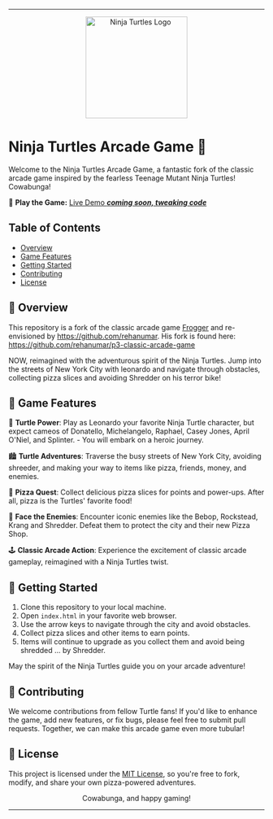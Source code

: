 

---

<div align="center">
  <img src="https://github.com/SeanRiggs/HTML5-classic-arcade-game/blob/master/TMNT_Game_Theme/images/banner.png"alt="Ninja Turtles Logo" width="200">
</div>

# Ninja Turtles Arcade Game 🐢

Welcome to the Ninja Turtles Arcade Game, a fantastic fork of the classic arcade game inspired by the fearless Teenage Mutant Ninja Turtles! Cowabunga!

🐢 **Play the Game:** [Live Demo ***coming soon, tweaking code***](https://your-game-url-here.com)

## Table of Contents
- [Overview](#overview)
- [Game Features](#game-features)
- [Getting Started](#getting-started)
- [Contributing](#contributing)
- [License](#license)

## 🐢 Overview

This repository is a fork of the classic arcade game [Frogger](https://en.wikipedia.org/wiki/Frogger) and re-envisioned by https://github.com/rehanumar. His fork is found here: https://github.com/rehanumar/p3-classic-arcade-game

NOW, reimagined with the adventurous spirit of the Ninja Turtles. Jump into the streets of New York City with leonardo and navigate through obstacles, collecting pizza slices and avoiding Shredder on his terror bike!

## 🐢 Game Features

🍕 **Turtle Power**: Play as Leonardo your favorite Ninja Turtle character, but expect cameos of Donatello, Michelangelo, Raphael, Casey Jones, April O'Niel, and Splinter. - You will embark on a heroic journey.

🏙️ **Turtle Adventures**: Traverse the busy streets of New York City, avoiding shreeder, and making your way to items like pizza, friends, money, and enemies.

🐢 **Pizza Quest**: Collect delicious pizza slices for points and power-ups. After all, pizza is the Turtles' favorite food!

🦖 **Face the Enemies**: Encounter iconic enemies like the Bebop, Rockstead, Krang and Shredder. Defeat them to protect the city and their new Pizza Shop.

🕹️ **Classic Arcade Action**: Experience the excitement of classic arcade gameplay, reimagined with a Ninja Turtles twist.

## 🐢 Getting Started

1. Clone this repository to your local machine.
2. Open `index.html` in your favorite web browser.
3. Use the arrow keys to navigate through the city and avoid obstacles.
5. Collect pizza slices and other items to earn points.
6. Items will continue to upgrade as you collect them and avoid being shredded ... by Shredder.

May the spirit of the Ninja Turtles guide you on your arcade adventure!

## 🐢 Contributing

We welcome contributions from fellow Turtle fans! If you'd like to enhance the game, add new features, or fix bugs, please feel free to submit pull requests. Together, we can make this arcade game even more tubular!

## 🐢 License

This project is licensed under the [MIT License](LICENSE), so you're free to fork, modify, and share your own pizza-powered adventures.

<div align="center">
  Cowabunga, and happy gaming!
</div>

---
